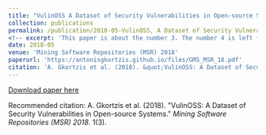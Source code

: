 ```yaml
---
title: "VulinOSS A Dataset of Security Vulnerabilities in Open-source Systems"
collection: publications
permalink: /publication/2018-05-VulinOSS, A Dataset of Security Vulnerabilities in Open-source Systems
<!-- excerpt: 'This paper is about the number 3. The number 4 is left for future work.' -->
date: 2018-05
venue: 'Mining Software Repositories (MSR) 2018'
paperurl: 'https://antonisgkortzis.github.io/files/GMS_MSR_18.pdf'
citation: 'A. Gkortzis et al. (2018). &quot;VulinOSS: A Dataset of Security Vulnerabilities in Open-source Systems.&quot; <i>Mining Software Repositories (MSR) 2018</i>. 1(3).'
---
```

<!-- This paper is about the number 3. The number 4 is left for future work. -->

[Download paper here](https://antonisgkortzis.github.io/files/GMS_MSR_18.pdf)

Recommended citation: A. Gkortzis et al. (2018). "VulinOSS: A Dataset of Security Vulnerabilities in Open-source Systems." <i>Mining Software Repositories (MSR) 2018</i>. 1(3).